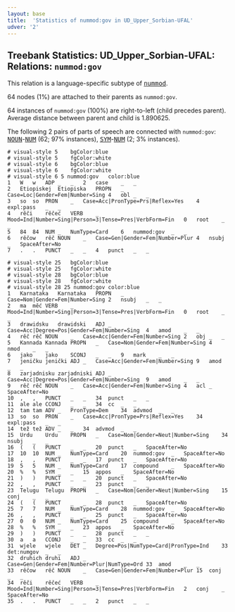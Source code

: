 ```yaml
---
layout: base
title:  'Statistics of nummod:gov in UD_Upper_Sorbian-UFAL'
udver: '2'
---
```


## Treebank Statistics: UD_Upper_Sorbian-UFAL: Relations: `nummod:gov`

This relation is a language-specific subtype of <tt><a href="hsb_ufal-dep-nummod.html">nummod</a></tt>.

64 nodes (1%) are attached to their parents as `nummod:gov`.

64 instances of `nummod:gov` (100%) are right-to-left (child precedes parent).
Average distance between parent and child is 1.890625.

The following 2 pairs of parts of speech are connected with `nummod:gov`: <tt><a href="hsb_ufal-pos-NOUN.html">NOUN</a></tt>-<tt><a href="hsb_ufal-pos-NUM.html">NUM</a></tt> (62; 97% instances), <tt><a href="hsb_ufal-pos-SYM.html">SYM</a></tt>-<tt><a href="hsb_ufal-pos-NUM.html">NUM</a></tt> (2; 3% instances).


~~~ conllu
# visual-style 5	bgColor:blue
# visual-style 5	fgColor:white
# visual-style 6	bgColor:blue
# visual-style 6	fgColor:white
# visual-style 6 5 nummod:gov	color:blue
1	W	w	ADP	_	_	2	case	_	_
2	Etiopiskej	Etiopiska	PROPN	_	Case=Loc|Gender=Fem|Number=Sing	4	obl	_	_
3	so	so	PRON	_	Case=Acc|PronType=Prs|Reflex=Yes	4	expl:pass	_	_
4	rěči	rěčeć	VERB	_	Mood=Ind|Number=Sing|Person=3|Tense=Pres|VerbForm=Fin	0	root	_	_
5	84	84	NUM	_	NumType=Card	6	nummod:gov	_	_
6	rěčow	rěč	NOUN	_	Case=Gen|Gender=Fem|Number=Plur	4	nsubj	_	SpaceAfter=No
7	.	.	PUNCT	_	_	4	punct	_	_

~~~


~~~ conllu
# visual-style 25	bgColor:blue
# visual-style 25	fgColor:white
# visual-style 28	bgColor:blue
# visual-style 28	fgColor:white
# visual-style 28 25 nummod:gov	color:blue
1	Karnataka	Karnataka	PROPN	_	Case=Nom|Gender=Fem|Number=Sing	2	nsubj	_	_
2	ma	měć	VERB	_	Mood=Ind|Number=Sing|Person=3|Tense=Pres|VerbForm=Fin	0	root	_	_
3	drawidsku	drawidski	ADJ	_	Case=Acc|Degree=Pos|Gender=Fem|Number=Sing	4	amod	_	_
4	rěč	rěč	NOUN	_	Case=Acc|Gender=Fem|Number=Sing	2	obj	_	_
5	Kannada	Kannada	PROPN	_	Case=Nom|Gender=Fem|Number=Sing	4	nmod	_	_
6	jako	jako	SCONJ	_	_	9	mark	_	_
7	jeničku	jenički	ADJ	_	Case=Acc|Gender=Fem|Number=Sing	9	amod	_	_
8	zarjadnisku	zarjadniski	ADJ	_	Case=Acc|Degree=Pos|Gender=Fem|Number=Sing	9	amod	_	_
9	rěč	rěč	NOUN	_	Case=Acc|Gender=Fem|Number=Sing	4	acl	_	SpaceAfter=No
10	,	,	PUNCT	_	_	34	punct	_	_
11	ale	ale	CCONJ	_	_	34	cc	_	_
12	tam	tam	ADV	_	PronType=Dem	34	advmod	_	_
13	so	so	PRON	_	Case=Acc|PronType=Prs|Reflex=Yes	34	expl:pass	_	_
14	tež	tež	ADV	_	_	34	advmod	_	_
15	Urdu	Urdu	PROPN	_	Case=Nom|Gender=Neut|Number=Sing	34	nsubj	_	_
16	(	(	PUNCT	_	_	20	punct	_	SpaceAfter=No
17	10	10	NUM	_	NumType=Card	20	nummod:gov	_	SpaceAfter=No
18	,	,	PUNCT	_	_	17	punct	_	SpaceAfter=No
19	5	5	NUM	_	NumType=Card	17	compound	_	SpaceAfter=No
20	%	%	SYM	_	_	15	appos	_	SpaceAfter=No
21	)	)	PUNCT	_	_	20	punct	_	SpaceAfter=No
22	,	,	PUNCT	_	_	23	punct	_	_
23	Telugu	Telugu	PROPN	_	Case=Nom|Gender=Neut|Number=Sing	15	conj	_	_
24	(	(	PUNCT	_	_	28	punct	_	SpaceAfter=No
25	7	7	NUM	_	NumType=Card	28	nummod:gov	_	SpaceAfter=No
26	,	,	PUNCT	_	_	25	punct	_	SpaceAfter=No
27	0	0	NUM	_	NumType=Card	25	compound	_	SpaceAfter=No
28	%	%	SYM	_	_	23	appos	_	SpaceAfter=No
29	)	)	PUNCT	_	_	28	punct	_	_
30	a	a	CCONJ	_	_	33	cc	_	_
31	wjele	wjele	DET	_	Degree=Pos|NumType=Card|PronType=Ind	33	det:numgov	_	_
32	druhich	druhi	ADJ	_	Case=Gen|Gender=Fem|Number=Plur|NumType=Ord	33	amod	_	_
33	rěčow	rěč	NOUN	_	Case=Gen|Gender=Fem|Number=Plur	15	conj	_	_
34	rěči	rěčeć	VERB	_	Mood=Ind|Number=Sing|Person=3|Tense=Pres|VerbForm=Fin	2	conj	_	SpaceAfter=No
35	.	.	PUNCT	_	_	2	punct	_	_

~~~


